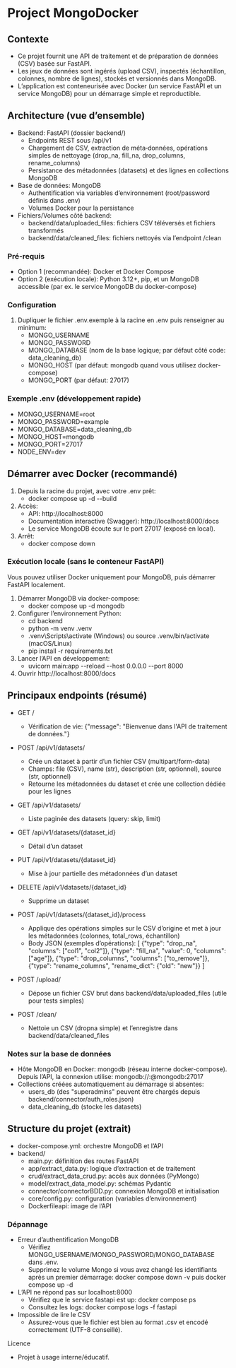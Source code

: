 # Project MongoDocker

## Contexte
- Ce projet fournit une API de traitement et de préparation de données (CSV) basée sur FastAPI.
- Les jeux de données sont ingérés (upload CSV), inspectés (échantillon, colonnes, nombre de lignes), stockés et versionnés dans MongoDB.
- L’application est conteneurisée avec Docker (un service FastAPI et un service MongoDB) pour un démarrage simple et reproductible.

## Architecture (vue d’ensemble)
- Backend: FastAPI (dossier backend/)
  - Endpoints REST sous /api/v1
  - Chargement de CSV, extraction de méta‑données, opérations simples de nettoyage (drop_na, fill_na, drop_columns, rename_columns)
  - Persistance des métadonnées (datasets) et des lignes en collections MongoDB
- Base de données: MongoDB
  - Authentification via variables d’environnement (root/password définis dans .env)
  - Volumes Docker pour la persistance
- Fichiers/Volumes côté backend:
  - backend/data/uploaded_files: fichiers CSV téléversés et fichiers transformés
  - backend/data/cleaned_files: fichiers nettoyés via l’endpoint /clean

### Pré‑requis
- Option 1 (recommandée): Docker et Docker Compose
- Option 2 (exécution locale): Python 3.12+, pip, et un MongoDB accessible (par ex. le service MongoDB du docker-compose)

### Configuration
1) Dupliquer le fichier .env.exemple à la racine en .env puis renseigner au minimum:
   - MONGO_USERNAME
   - MONGO_PASSWORD
   - MONGO_DATABASE (nom de la base logique; par défaut côté code: data_cleaning_db)
   - MONGO_HOST (par défaut: mongodb quand vous utilisez docker-compose)
   - MONGO_PORT (par défaut: 27017)

### Exemple .env (développement rapide)
- MONGO_USERNAME=root
- MONGO_PASSWORD=example
- MONGO_DATABASE=data_cleaning_db
- MONGO_HOST=mongodb
- MONGO_PORT=27017
- NODE_ENV=dev

## Démarrer avec Docker (recommandé)
1) Depuis la racine du projet, avec votre .env prêt:
   - docker compose up -d --build
2) Accès:
   - API: http://localhost:8000
   - Documentation interactive (Swagger): http://localhost:8000/docs
   - Le service MongoDB écoute sur le port 27017 (exposé en local).
3) Arrêt:
   - docker compose down

### Exécution locale (sans le conteneur FastAPI)
Vous pouvez utiliser Docker uniquement pour MongoDB, puis démarrer FastAPI localement.
1) Démarrer MongoDB via docker-compose:
   - docker compose up -d mongodb
2) Configurer l’environnement Python:
   - cd backend
   - python -m venv .venv
   - .venv\Scripts\activate (Windows) ou source .venv/bin/activate (macOS/Linux)
   - pip install -r requirements.txt
3) Lancer l’API en développement:
   - uvicorn main:app --reload --host 0.0.0.0 --port 8000
4) Ouvrir http://localhost:8000/docs

## Principaux endpoints (résumé)
- GET /
  - Vérification de vie: {"message": "Bienvenue dans l'API de traitement de données."}

- POST /api/v1/datasets/
  - Crée un dataset à partir d’un fichier CSV (multipart/form-data)
  - Champs: file (CSV), name (str), description (str, optionnel), source (str, optionnel)
  - Retourne les métadonnées du dataset et crée une collection dédiée pour les lignes

- GET /api/v1/datasets/
  - Liste paginée des datasets (query: skip, limit)

- GET /api/v1/datasets/{dataset_id}
  - Détail d’un dataset

- PUT /api/v1/datasets/{dataset_id}
  - Mise à jour partielle des métadonnées d’un dataset

- DELETE /api/v1/datasets/{dataset_id}
  - Supprime un dataset

- POST /api/v1/datasets/{dataset_id}/process
  - Applique des opérations simples sur le CSV d’origine et met à jour les métadonnées (colonnes, total_rows, échantillon)
  - Body JSON (exemples d’opérations):
    [
      {"type": "drop_na", "columns": ["col1", "col2"]},
      {"type": "fill_na", "value": 0, "columns": ["age"]},
      {"type": "drop_columns", "columns": ["to_remove"]},
      {"type": "rename_columns", "rename_dict": {"old": "new"}}
    ]

- POST /upload/
  - Dépose un fichier CSV brut dans backend/data/uploaded_files (utile pour tests simples)

- POST /clean/
  - Nettoie un CSV (dropna simple) et l’enregistre dans backend/data/cleaned_files

### Notes sur la base de données
- Hôte MongoDB en Docker: mongodb (réseau interne docker-compose). Depuis l’API, la connexion utilise: mongodb://<user>:<password>@mongodb:27017
- Collections créées automatiquement au démarrage si absentes:
  - users_db (des "superadmins" peuvent être chargés depuis backend/connector/auth_roles.json)
  - data_cleaning_db (stocke les datasets)

## Structure du projet (extrait)
- docker-compose.yml: orchestre MongoDB et l’API
- backend/
  - main.py: définition des routes FastAPI
  - app/extract_data.py: logique d’extraction et de traitement
  - crud/extract_data_crud.py: accès aux données (PyMongo)
  - model/extract_data_model.py: schémas Pydantic
  - connector/connectorBDD.py: connexion MongoDB et initialisation
  - core/config.py: configuration (variables d’environnement)
  - Dockerfileapi: image de l’API

### Dépannage
- Erreur d’authentification MongoDB
  - Vérifiez MONGO_USERNAME/MONGO_PASSWORD/MONGO_DATABASE dans .env.
  - Supprimez le volume Mongo si vous avez changé les identifiants après un premier démarrage: docker compose down -v puis docker compose up -d
- L’API ne répond pas sur localhost:8000
  - Vérifiez que le service fastapi est up: docker compose ps
  - Consultez les logs: docker compose logs -f fastapi
- Impossible de lire le CSV
  - Assurez-vous que le fichier est bien au format .csv et encodé correctement (UTF-8 conseillé).

Licence
- Projet à usage interne/éducatif.
